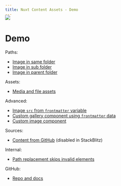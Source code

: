 ```yaml
---
title: Nuxt Content Assets - Demo
---
```


<img src="splash.png" style="margin: -20px 0">

# Demo

Paths:

- [Image in same folder](paths/italian-bean-stew)
- [Image in sub folder](paths/pesto-salmon-lentils)
- [Image in parent folder](paths/sicilian-fish-stew)

Assets:

- [Media and file assets](assets)

Advanced:

- [Image `src` from `frontmatter` variable](advanced/frontmatter)
- [Custom gallery component using `frontmatter` data](advanced/gallery) 
- [Custom image component](advanced/component)

Sources:

- [Content from GitHub](external) (disabled in StackBlitz)

Internal:

- [Path replacement skips invalid elements](internal/traversal)

GitHub:

- [Repo and docs](https://github.com/davestewart/nuxt-content-assets)

